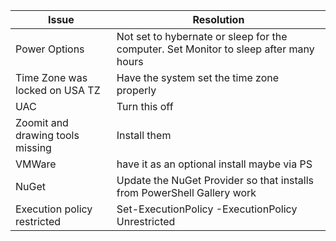 Issue | Resolution
---|---
Power Options | Not set to hybernate or sleep for the computer. Set Monitor to sleep after many hours
Time Zone was locked on USA TZ | Have the system set the time zone properly
UAC | Turn this off
Zoomit and drawing tools missing | Install them
VMWare | have it as an optional install maybe via PS
NuGet | Update the NuGet Provider so that installs from PowerShell Gallery work
Execution policy restricted | Set-ExecutionPolicy -ExecutionPolicy Unrestricted
              
